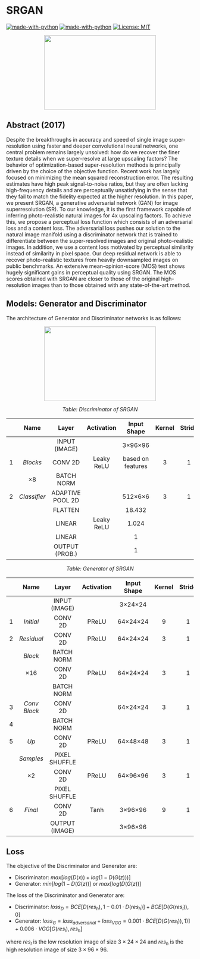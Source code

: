 # SRGAN

[![made-with-python](https://img.shields.io/badge/Made%20with-Python-1f425f.svg)](https://www.python.org/)
[![made-with-python](https://img.shields.io/badge/Made%20with-PyTorch-red)](https://www.python.org/)
[![License: MIT](https://img.shields.io/badge/License-MIT-yellow.svg)](https://github.com/giakou4/gans/LICENSE)

<p align="center">
  <img src="https://i.ibb.co/YDZKWf0/7-SRGAN.png" width="300" height="200">
</p>

## Abstract (2017)
Despite the breakthroughs in accuracy and speed of single image super-resolution using faster and deeper convolutional neural networks, one central problem remains
largely unsolved: how do we recover the finer texture details when we super-resolve at large upscaling factors? The behavior of optimization-based super-resolution methods is principally driven by the choice of the objective function. Recent work has largely focused on minimizing the mean squared reconstruction error. The resulting estimates have high peak signal-to-noise ratios, but they are often lacking high-frequency details and are perceptually unsatisfying in the sense that they fail to match the fidelity expected at the higher resolution. In this paper, we present SRGAN, a generative adversarial network (GAN) for image superresolution (SR). To our knowledge, it is the first framework capable of inferring photo-realistic natural images for 4x upscaling factors. To achieve this, we propose a perceptual loss function which consists of an adversarial loss and a content loss. The adversarial loss pushes our solution to the natural image manifold using a discriminator network that is trained to differentiate between the super-resolved images and original photo-realistic images. In addition, we use a content loss motivated by perceptual similarity instead of similarity in pixel space. Our deep residual network is able to recover photo-realistic textures from heavily downsampled images on public benchmarks. An extensive mean-opinion-score (MOS) test shows hugely significant gains in perceptual quality using SRGAN. The MOS scores obtained with SRGAN are closer to those of the original high-resolution images than to those obtained with any state-of-the-art method.

## Models: Generator and Discriminator

The architecture of Generator and Discriminator networks is as follows:

<p align="center">
  <img src="https://i.ibb.co/fFs7KkS/Picture1.png" width="300" height="200">
</p>

<p align="center">
    <em> Table: Discriminator of SRGAN </em>
</p>

<div align="center">
  
|   |   **Name**   |     **Layer**    | **Activation** |  **Input Shape**  | **Kernel** | **Stride** | **Padding** |
|---|:------------:|:----------------:|:--------------:|:-----------------:|:----------:|:----------:|:-----------:|
|   |              |   INPUT (IMAGE)  |                |      3×96×96      |            |            |             |
| 1 |   _Blocks_   |      CONV 2D     |   Leaky ReLU   | based on features |      3     |      1     |      1      |
|   |      ×8      |    BATCH NORM    |                |                   |            |            |             |
| 2 | _Classifier_ | ADAPTIVE POOL 2D |                |      512×6×6      |      3     |      1     |      1      |
|   |              |      FLATTEN     |                |       18.432      |            |            |             |
|   |              |      LINEAR      |   Leaky ReLU   |       1.024       |            |            |             |
|   |              |      LINEAR      |                |         1         |            |            |             |
|   |              |  OUTPUT (PROB.)  |                |         1         |            |            |             |

</div>

<p align="center">
    <em> Table: Generator of SRGAN </em>
</p>

<div align="center">
  
|   |   **Name**   |    **Layer**   | **Activation** | **Input Shape** | **Kernel** | **Stride** | **Padding** |
|---|:------------:|:--------------:|:--------------:|:---------------:|:----------:|:----------:|:-----------:|
|   |              |  INPUT (IMAGE) |                |     3×24×24     |            |            |             |
| 1 |   _Initial_  |     CONV 2D    |      PReLU     |     64×24×24    |      9     |      1     |      4      |
| 2 |  _Residual_  |     CONV 2D    |      PReLU     |     64×24×24    |      3     |      1     |      1      |
|   |    _Block_   |   BATCH NORM   |                |                 |            |            |             |
|   |      ×16     |     CONV 2D    |      PReLU     |     64×24×24    |      3     |      1     |      1      |
|   |              |   BATCH NORM   |                |                 |            |            |             |
| 3 | _Conv Block_ |     CONV 2D    |                |     64×24×24    |      3     |      1     |      1      |
| 4 |              |   BATCH NORM   |                |                 |            |            |             |
| 5 |     _Up_     |     CONV 2D    |      PReLU     |     64×48×48    |      3     |      1     |      1      |
|   |   _Samples_  |  PIXEL SHUFFLE |                |                 |            |            |             |
|   |      ×2      |     CONV 2D    |      PReLU     |     64×96×96    |      3     |      1     |      1      |
|   |              |  PIXEL SHUFFLE |                |                 |            |            |             |
| 6 |    _Final_   |     CONV 2D    |      Tanh      |     3×96×96     |      9     |      1     |      4      |
|   |              | OUTPUT (IMAGE) |                |     3×96×96     |            |            |             |

</div>

## Loss
The objective of the Discriminator and Generator are:
* Discriminator: $max [ log(D(x)) + log( 1-D(G(z)) ) ]$
* Generator: $min [ log(1-D(G(z)) ]$ or $max[ log(D(G(z)) ]$ 

The loss of the Discriminator and Generator are:
* Discriminator: $loss_D = BCE[ D(res_h), 1-0.01 \cdot D(res_h) ] + BCE[ D(G(res_l)), 0 ]$
* Generator: $loss_G = loss_{adversarial} + loss_{VGG} = 0.001 \cdot BCE[ D(G(res_l)), 1 )]+ 0.006 \cdot VGG[ G(res_l), res_h ]$

where $res_l$ is the low resolution image of size $3×24×24$ and $res_h$ is the high resolution image of size $3×96×96$.